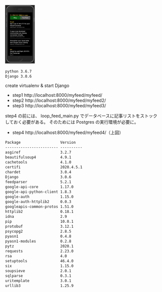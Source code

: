 
<div style="max-width: 10vw;">
<img src="img.jpg">
</div>

```
python 3.6.7
Django 3.0.6
```

create virtualenv & start Django

+ step1 http://localhost:8000/myfeed/myfeed/
+ step2 http://localhost:8000/myfeed/myfeed2/
+ step3 http://localhost:8000/myfeed/myfeed3/

step4 の前には、 loop_feed_main.py でデータベースに記事リストをストックしておく必要がある。
そのためには Postgres の実行環境が必要に。

+ step4 http://localhost:8000/myfeed/myfeed4/（上図）


```
Package                  Version   
------------------------ ----------
asgiref                  3.2.7     
beautifulsoup4           4.9.1     
cachetools               4.1.0     
certifi                  2020.4.5.1
chardet                  3.0.4     
Django                   3.0.6     
feedparser               5.2.1     
google-api-core          1.17.0    
google-api-python-client 1.8.3     
google-auth              1.15.0    
google-auth-httplib2     0.0.3     
googleapis-common-protos 1.51.0    
httplib2                 0.18.1    
idna                     2.9       
pip                      10.0.1    
protobuf                 3.12.1    
psycopg2                 2.8.5     
pyasn1                   0.4.8     
pyasn1-modules           0.2.8     
pytz                     2020.1    
requests                 2.23.0    
rsa                      4.0       
setuptools               46.4.0    
six                      1.15.0    
soupsieve                2.0.1     
sqlparse                 0.3.1     
uritemplate              3.0.1     
urllib3                  1.25.9 
```
